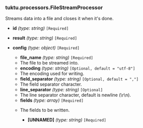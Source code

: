 ### tuktu.processors.FileStreamProcessor
Streams data into a file and closes it when it's done.

  * **id** *(type: string)* `[Required]`

  * **result** *(type: string)* `[Required]`

  * **config** *(type: object)* `[Required]`

    * **file_name** *(type: string)* `[Required]`
    - The file to be streamed into.

    * **encoding** *(type: string)* `[Optional, default = "utf-8"]`
    - The encoding used for writing.

    * **field_separator** *(type: string)* `[Optional, default = ","]`
    - The field separator character.

    * **line_separator** *(type: string)* `[Optional]`
    - The line separator character, default is newline (\r\n).

    * **fields** *(type: array)* `[Required]`
    - The fields to be written.

      * **[UNNAMED]** *(type: string)* `[Required]`


